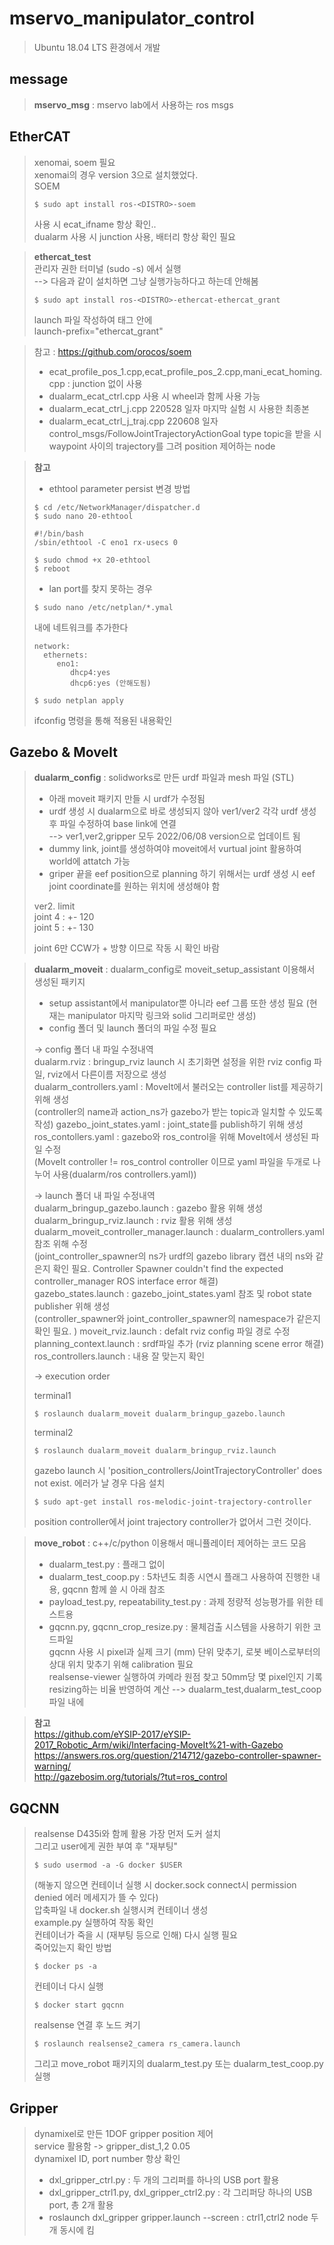 # mservo_manipulator_control
   
> Ubuntu 18.04 LTS 환경에서 개발   
   
## message   
> **mservo_msg** : mservo lab에서 사용하는 ros msgs   

## EtherCAT   
> xenomai, soem 필요   
> xenomai의 경우 version 3으로 설치했었다.  
> SOEM   
> ```   
> $ sudo apt install ros-<DISTRO>-soem   
> ```   
> 사용 시 ecat_ifname 항상 확인..   
> dualarm 사용 시 junction 사용, 배터리 항상 확인 필요
   
> **ethercat_test**   
> 관리자 권한 터미널  (sudo -s) 에서 실행   
>   --> 다음과 같이 설치하면 그냥 실행가능하다고 하는데 안해봄   
>   ```
>   $ sudo apt install ros-<DISTRO>-ethercat-ethercat_grant   
>   ```   
>   launch 파일 작성하여 <node> 태그 안에   
>    launch-prefix="ethercat_grant"   
      
>   참고 : https://github.com/orocos/soem   
> - ecat_profile_pos_1.cpp,ecat_profile_pos_2.cpp,mani_ecat_homing.cpp : junction 없이 사용
> - dualarm_ecat_ctrl.cpp 사용 시 wheel과 함께 사용 가능   
> - dualarm_ecat_ctrl_j.cpp 220528 일자 마지막 실험 시 사용한 최종본   
> - dualarm_ecat_ctrl_j_traj.cpp 220608 일자 control_msgs/FollowJointTrajectoryActionGoal type topic을 받을 시 waypoint 사이의 trajectory를 그려 position 제어하는 node   
     
> **참고**    
> * ethtool parameter persist 변경 방법       
> ```    
> $ cd /etc/NetworkManager/dispatcher.d    
> $ sudo nano 20-ethtool    
> ```    
> ```    
> #!/bin/bash    
> /sbin/ethtool -C eno1 rx-usecs 0    
> ```    
> ```      
> $ sudo chmod +x 20-ethtool    
> $ reboot    
> ```    
> * lan port를 찾지 못하는 경우
> ```
> $ sudo nano /etc/netplan/*.ymal    
> ```    
> 내에 네트워크를 추가한다    
> ```    
> network:    
>   ethernets:    
>      eno1:    
>         dhcp4:yes    
>         dhcp6:yes (안해도됨)    
> ```    
> ```    
> $ sudo netplan apply        
> ```    
> ifconfig 명령을 통해 적용된 내용확인   
   

## Gazebo & MoveIt   
   
> **dualarm_config** : solidworks로 만든 urdf 파일과 mesh 파일 (STL)   
>
> * 아래 moveit 패키지 만들 시 urdf가 수정됨
> * urdf 생성 시 dualarm으로 바로 생성되지 않아 ver1/ver2 각각 urdf 생성 후 파일 수정하여 base link에 연결   
>    --> ver1,ver2,gripper 모두 2022/06/08 version으로 업데이트 됨   
> * dummy link, joint를 생성하여야 moveit에서 vurtual joint 활용하여 world에 attatch 가능   
> * griper 끝을 eef position으로 planning 하기 위해서는 urdf 생성 시 eef joint coordinate를 원하는 위치에 생성해야 함   
>
>     
> ver2. limit   
> joint 4 : +- 120   
> joint 5 : +- 130   
>
> joint 6만 CCW가 + 방향 이므로 작동 시 확인 바람   
   
   
> **dualarm_moveit** : dualarm_config로 moveit_setup_assistant 이용해서 생성된 패키지   
>   
> * setup assistant에서 manipulator뿐 아니라 eef 그룹 또한 생성 필요 (현재는 manipulator 마지막 링크와 solid 그리퍼로만 생성)   
> * config 폴더 및 launch 폴더의 파일 수정 필요   
>   
> -> config 폴더 내 파일 수정내역   
> dualarm.rviz : bringup_rviz launch 시 초기화면 설정을 위한 rviz config 파일, rviz에서 다른이름 저장으로 생성   
> dualarm_controllers.yaml : MoveIt에서 불러오는 controller list를 제공하기 위해 생성   
> (controller의 name과 action_ns가 gazebo가 받는 topic과 일치할 수 있도록 작성)
> gazebo_joint_states.yaml : joint_state를 publish하기 위해 생성   
> ros_contollers.yaml : gazebo와 ros_control을 위해 MoveIt에서 생성된 파일 수정   
> (MoveIt controller != ros_control controller 이므로 yaml 파일을 두개로 나누어 사용(dualarm/ros controllers.yaml))   
>   
> -> launch 폴더 내 파일 수정내역   
> dualarm_bringup_gazebo.launch : gazebo 활용 위해 생성   
> dualarm_bringup_rviz.launch : rviz 활용 위해 생성   
> dualarm_moveit_controller_manager.launch : dualarm_controllers.yaml 참조 위해 수정  
> (joint_controller_spawner의 ns가 urdf의 gazebo library 캡션 내의 ns와 같은지 확인 필요. Controller Spawner couldn't find the expected controller_manager ROS interface error 해결)   
> gazebo_states.launch : gazebo_joint_states.yaml 참조 및 robot state publisher 위해 생성   
>  (controller_spawner와 joint_controller_spawner의 namespace가 같은지 확인 필요. )
> moveit_rviz.launch : defalt rviz config 파일 경로 수정   
> planning_context.launch : srdf파일 추가 (rviz planning scene error 해결)   
> ros_controllers.launch : 내용 잘 맞는지 확인
>   
> -> execution order
>   
> terminal1   
> ```
> $ roslaunch dualarm_moveit dualarm_bringup_gazebo.launch   
> ```
> terminal2   
> ```
> $ roslaunch dualarm_moveit dualarm_bringup_rviz.launch   
> ```   
> gazebo launch 시 'position_controllers/JointTrajectoryController' does not exist. 에러가 날 경우 다음 설치   
> ```   
> $ sudo apt-get install ros-melodic-joint-trajectory-controller   
> ```   
> position controller에서 joint trajectory controller가 없어서 그런 것이다.   
   

 
   
> **move_robot** : c++/c/python 이용해서 매니퓰레이터 제어하는 코드 모음  
> - dualarm_test.py : 플래그 없이   
> - dualarm_test_coop.py : 5차년도 최종 시연시 플래그 사용하여 진행한 내용, gqcnn 함께 쓸 시 아래 참조   
> - payload_test.py, repeatability_test.py : 과제 정량적 성능평가를 위한 테스트용   
> - gqcnn.py, gqcnn_crop_resize.py : 물체검출 시스템을 사용하기 위한 코드파일   
>    gqcnn 사용 시 pixel과 실제 크기 (mm) 단위 맞추기, 로봇 베이스로부터의 상대 위치 맞추기 위해 calibration 필요   
>    realsense-viewer 실행하여 카메라 원점 찾고 50mm당 몇 pixel인지 기록   
>    resizing하는 비율 반영하여 계산 --> dualarm_test,dualarm_test_coop 파일 내에 
      

> **참고**   
>   https://github.com/eYSIP-2017/eYSIP-2017_Robotic_Arm/wiki/Interfacing-MoveIt%21-with-Gazebo    
>   https://answers.ros.org/question/214712/gazebo-controller-spawner-warning/    
>   http://gazebosim.org/tutorials/?tut=ros_control

## GQCNN  
   
> realsense D435i와 함께 활용
> 가장 먼저 도커 설치   
> 그리고 user에게 권한 부여 후 "재부팅"   
> ```   
> $ sudo usermod -a -G docker $USER   
> ```   
> (해놓지 않으면 컨테이너 실행 시 docker.sock connect시 permission denied 에러 메세지가 뜰 수 있다)   
> 압축파일 내 docker.sh 실행시켜 컨테이너 생성  
> example.py 실행하여 작동 확인   
> 컨테이너가 죽을 시 (재부팅 등으로 인해) 다시 실행 필요   
> 죽어있는지 확인 방법   
> ```   
> $ docker ps -a   
> ```   
> 컨테이너 다시 실행   
> ```   
> $ docker start gqcnn   
> ```   
> realsense 연결 후 노드 켜기   
> ```   
> $ roslaunch realsense2_camera rs_camera.launch   
> ```   
> 그리고 move_robot 패키지의 dualarm_test.py 또는 dualarm_test_coop.py 실행   


## Gripper  
   
> dynamixel로 만든 1DOF gripper position 제어     
> service 활용함 -> gripper_dist_1,2 0.05   
> dynamixel ID, port number 항상 확인    
>     
> * dxl_gripper_ctrl.py : 두 개의 그리퍼를 하나의 USB port 활용    
> * dxl_gripper_ctrl1.py, dxl_gripper_ctrl2.py : 각 그리퍼당 하나의 USB port, 총 2개 활용    
> * roslaunch dxl_gripper gripper.launch --screen : ctrl1,ctrl2 node 두개 동시에 킴    

